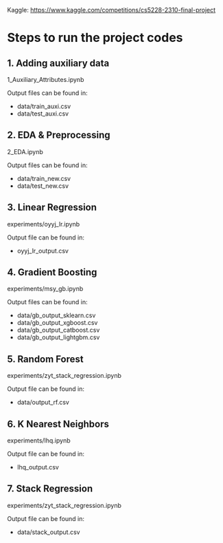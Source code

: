 Kaggle: https://www.kaggle.com/competitions/cs5228-2310-final-project

<!-- ABOUT THE PROJECT -->
# Steps to run the project codes

## 1. Adding auxiliary data
1_Auxiliary_Attributes.ipynb

Output files can be found in: 
* data/train_auxi.csv
* data/test_auxi.csv

## 2. EDA & Preprocessing
2_EDA.ipynb

Output files can be found in: 
* data/train_new.csv
* data/test_new.csv

## 3. Linear Regression
experiments/oyyj_lr.ipynb

Output file can be found in:
* oyyj_lr_output.csv

## 4. Gradient Boosting
experiments/msy_gb.ipynb

Output files can be found in: 
* data/gb_output_sklearn.csv
* data/gb_output_xgboost.csv
* data/gb_output_catboost.csv
* data/gb_output_lightgbm.csv

## 5. Random Forest
experiments/zyt_stack_regression.ipynb

Output file can be found in:
* data/output_rf.csv

## 6. K Nearest Neighbors
experiments/lhq.ipynb

Output file can be found in:
* lhq_output.csv

## 7. Stack Regression
experiments/zyt_stack_regression.ipynb

Output file can be found in:
* data/stack_output.csv
